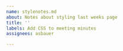 ```yaml
---
name: stylenotes.md
about: Notes about styling last weeks page
title: ''
labels: Add CSS to meeting minutes
assignees: asbauer

---
```



